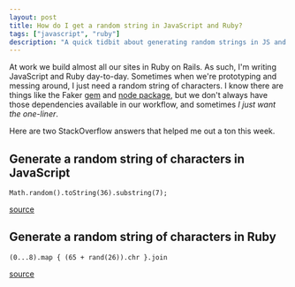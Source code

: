 ```yaml
---
layout: post
title: How do I get a random string in JavaScript and Ruby?
tags: ["javascript", "ruby"]
description: "A quick tidbit about generating random strings in JS and Ruby"
---
```


At work we build almost all our sites in Ruby on Rails. As such, I'm writing JavaScript and Ruby day-to-day. Sometimes when we're prototyping and messing around, I just need a random string of characters. I know there are things like the Faker [gem](https://github.com/stympy/faker) and [node package](https://www.npmjs.com/package/faker), but we don't always have those dependencies available in our workflow, and sometimes *I just want the one-liner*.

Here are two StackOverflow answers that helped me out a ton this week. 

## Generate a random string of characters in JavaScript

```
Math.random().toString(36).substring(7);
```

[source](https://stackoverflow.com/questions/1349404/generate-random-string-characters-in-javascript)

## Generate a random string of characters in Ruby 

```
(0...8).map { (65 + rand(26)).chr }.join
```

[source](https://stackoverflow.com/questions/88311/how-to-generate-a-random-string-in-ruby)
